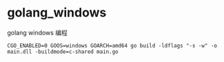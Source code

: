 # golang_windows
golang windows 编程  

```cassandraql
CGO_ENABLED=0 GOOS=windows GOARCH=amd64 go build -ldflags "-s -w" -o main.dll -buildmode=c-shared main.go
```